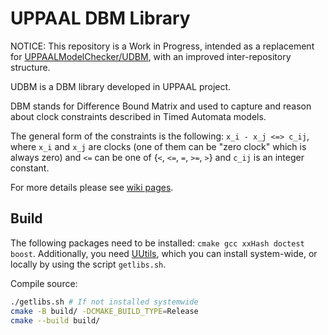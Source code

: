 # UPPAAL DBM Library
NOTICE: This repository is a Work in Progress, intended as a replacement for [UPPAALModelChecker/UDBM](https://github.com/UPPAALModelChecker/UDBM), with an improved inter-repository structure.


UDBM is a DBM library developed in UPPAAL project.

DBM stands for Difference Bound Matrix and used to capture and reason about clock constraints described in Timed Automata models.

The general form of the constraints is the following: `x_i - x_j <=> c_ij`, where `x_i` and `x_j` are clocks (one of them can be "zero clock" which is always zero) and `<=` can be one of {`<`, `<=`, `=`, `>=`, `>`} and `c_ij` is an integer constant.

For more details please see [wiki pages](https://github.com/UPPAALModelChecker/UDBM/wiki).

## Build 
The following packages need to be installed: `cmake gcc xxHash doctest boost`.
Additionally, you need [UUtils](https://github.com/UPPAALModelChecker/UUtils), which you can install system-wide, or locally by using the script `getlibs.sh`.

Compile source:
```sh
./getlibs.sh # If not installed systemwide 
cmake -B build/ -DCMAKE_BUILD_TYPE=Release
cmake --build build/
```
